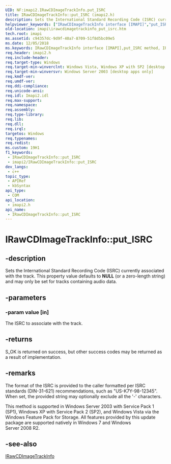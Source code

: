 ```yaml
---
UID: NF:imapi2.IRawCDImageTrackInfo.put_ISRC
title: IRawCDImageTrackInfo::put_ISRC (imapi2.h)
description: Sets the International Standard Recording Code (ISRC) currently associated with the track. This property value defaults to NULL (or a zero-length string) and may only be set for tracks containing audio data.
helpviewer_keywords: ["IRawCDImageTrackInfo interface [IMAPI]","put_ISRC method","IRawCDImageTrackInfo.put_ISRC","IRawCDImageTrackInfo::put_ISRC","imapi.irawcdimagetrackinfo_put_isrc","imapi2/IRawCDImageTrackInfo::put_ISRC","put_ISRC","put_ISRC method [IMAPI]","put_ISRC method [IMAPI]","IRawCDImageTrackInfo interface"]
old-location: imapi\irawcdimagetrackinfo_put_isrc.htm
tech.root: imapi
ms.assetid: c94357dc-9d9f-40a7-8709-51f8d5bc09e5
ms.date: 12/05/2018
ms.keywords: IRawCDImageTrackInfo interface [IMAPI],put_ISRC method, IRawCDImageTrackInfo.put_ISRC, IRawCDImageTrackInfo::put_ISRC, imapi.irawcdimagetrackinfo_put_isrc, imapi2/IRawCDImageTrackInfo::put_ISRC, put_ISRC, put_ISRC method [IMAPI], put_ISRC method [IMAPI],IRawCDImageTrackInfo interface
req.header: imapi2.h
req.include-header: 
req.target-type: Windows
req.target-min-winverclnt: Windows Vista, Windows XP with SP2 [desktop apps only]
req.target-min-winversvr: Windows Server 2003 [desktop apps only]
req.kmdf-ver: 
req.umdf-ver: 
req.ddi-compliance: 
req.unicode-ansi: 
req.idl: Imapi2.idl
req.max-support: 
req.namespace: 
req.assembly: 
req.type-library: 
req.lib: 
req.dll: 
req.irql: 
targetos: Windows
req.typenames: 
req.redist: 
ms.custom: 19H1
f1_keywords:
 - IRawCDImageTrackInfo::put_ISRC
 - imapi2/IRawCDImageTrackInfo::put_ISRC
dev_langs:
 - c++
topic_type:
 - APIRef
 - kbSyntax
api_type:
 - COM
api_location:
 - imapi2.h
api_name:
 - IRawCDImageTrackInfo::put_ISRC
---
```


# IRawCDImageTrackInfo::put_ISRC


## -description

Sets the International Standard Recording Code (ISRC) currently associated with the track.  This property value defaults to <b>NULL</b> (or a zero-length string) and may only be set for tracks containing audio data.

## -parameters

### -param value [in]

The ISRC to associate with the track.

## -returns

S_OK is returned on success, but other success codes may be returned as a result of implementation.

## -remarks

  The format of the ISRC is provided to the caller formatted per ISRC standards (DIN-31-621) recommendations, such as "US-K7Y-98-12345".  When set, the provided string may optionally exclude all the '-' characters.

This method is supported in Windows Server 2003 with Service Pack 1 (SP1), Windows XP with Service Pack 2 (SP2),  and Windows Vista  via the Windows Feature Pack for Storage. All  features provided by this  update package are supported natively in Windows 7 and Windows Server 2008 R2.

## -see-also

<a href="/windows/desktop/api/imapi2/nn-imapi2-irawcdimagetrackinfo">IRawCDImageTrackInfo</a>

